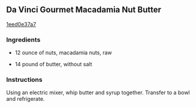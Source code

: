 ## Da Vinci Gourmet Macadamia Nut Butter

[1eed0e37a7](http://www.food.com/recipe/da-vinci-gourmet-macadamia-nut-butter-282505)

### Ingredients

 - 12 ounce of nuts, macadamia nuts, raw

 - 14 pound of butter, without salt

### Instructions

Using an electric mixer, whip butter and syrup together. Transfer to a bowl and refrigerate.